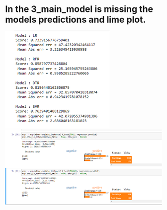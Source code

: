 # In the 3_main_model  is missing the models predictions and lime plot.
![Screenshot](photos_missing_data/3_models.png)  
![Screenshot](photos_missing_data/3_lime.png) 
